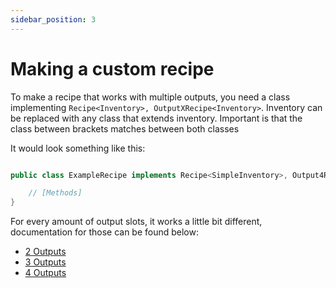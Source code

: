 ```yaml
---
sidebar_position: 3
--- 
```

# Making a custom recipe

To make a recipe that works with multiple outputs, you need a class implementing ```Recipe<Inventory>, OutputXRecipe<Inventory>```.
Inventory can be replaced with any class that extends inventory. Important is that the class between brackets matches between both classes

It would look something like this:

```java

public class ExampleRecipe implements Recipe<SimpleInventory>, Output4Recipe<SimpleInventory> {

    // [Methods]
}
```

For every amount of output slots, it works a little bit different, documentation for those can be found below:

- [2 Outputs](two-output-recipe/index.md)
- [3 Outputs](three-output-recipe/index.md)
- [4 Outputs](four-output-recipe/index.md)